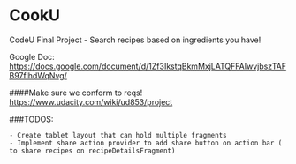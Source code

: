 # CookU
CodeU Final Project - Search recipes based on ingredients you have!

Google Doc: https://docs.google.com/document/d/1Zf3IkstqBkmMxjLATQFFAIwvjbszTAFB97flhdWqNvg/

####Make sure we conform to reqs! https://www.udacity.com/wiki/ud853/project

###TODOS:
```
- Create tablet layout that can hold multiple fragments
- Implement share action provider to add share button on action bar ( to share recipes on recipeDetailsFragment)
```

